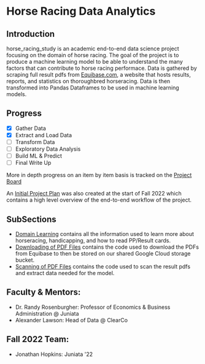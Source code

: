 # Horse Racing Data Analytics

## Introduction
horse_racing_study is an academic end-to-end data science project focusing on the domain of horse racing. The goal of the project is to produce a machine learning model to be able to understand the many factors that can contribute to horse racing performace. Data is gathered by scraping full result pdfs from [Equibase.com](https://www.equibase.com/), a website that hosts results, reports, and statistics on thoroughbred horseracing. Data is then transformed into Pandas Dataframes to be used in machine learning models. 

## Progress
  - [X] Gather Data
  - [X] Extract and Load Data
  - [ ] Transform Data
  - [ ] Exploratory Data Analysis
  - [ ] Build ML & Predict
  - [ ] Final Write Up 
  
 More in depth progress on an item by item basis is tracked on the [Project Board](https://github.com/users/Jonhops1595/projects/2/views/1)
 
 An [Initial Project Plan](Initial_Project_Plan.pdf) was also created at the start of Fall 2022 which contains a high level overview of the end-to-end workflow of the project.
 

## SubSections
  - [Domain Learning](Horse_Racing_Domain_Learning/README_Domain.md) contains all the information used to learn more about horseracing, handicapping, and how to read PP/Result cards. 
  - [Downloading of PDF Files](PDFDownloader/README_Downloader.md) contains the code used to download the PDFs from Equibase to then be stored on our shared Google Cloud storage bucket.
  - [Scanning of PDF Files](PDFScanner/README_Scanner.md) contains the code used to scan the result pdfs and extract data needed for the model.



## Faculty & Mentors:
  - Dr. Randy Rosenburgher: Professor of Economics & Business Administration @ Juniata
  - Alexander Lawson: Head of Data @ ClearCo 


## Fall 2022 Team:
  - Jonathan Hopkins: Juniata '22


